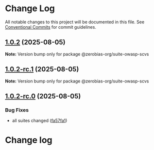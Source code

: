 # Change Log

All notable changes to this project will be documented in this file.
See [Conventional Commits](https://conventionalcommits.org) for commit guidelines.

## [1.0.2](https://github.com/zerobias-org/suite/compare/@zerobias-org/suite-owasp-scvs@1.0.2-rc.1...@zerobias-org/suite-owasp-scvs@1.0.2) (2025-08-05)

**Note:** Version bump only for package @zerobias-org/suite-owasp-scvs





## [1.0.2-rc.1](https://github.com/zerobias-org/suite/compare/@zerobias-org/suite-owasp-scvs@1.0.2-rc.0...@zerobias-org/suite-owasp-scvs@1.0.2-rc.1) (2025-08-05)

**Note:** Version bump only for package @zerobias-org/suite-owasp-scvs





## [1.0.2-rc.0](https://github.com/zerobias-org/suite/compare/@zerobias-org/suite-owasp-scvs@1.0.1...@zerobias-org/suite-owasp-scvs@1.0.2-rc.0) (2025-08-05)


### Bug Fixes

* all suites changed ([fa57fa1](https://github.com/zerobias-org/suite/commit/fa57fa1af7628003297df46b2d7740fe95bd2666))





# Change log
